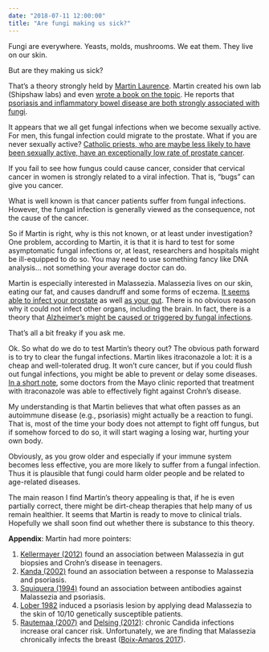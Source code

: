 ```yaml
---
date: "2018-07-11 12:00:00"
title: "Are fungi making us sick?"
---
```




Fungi are everywhere. Yeasts, molds, mushrooms. We eat them. They live on our skin.

But are they making us sick?

That&rsquo;s a theory strongly held by [Martin Laurence](https://scholar.google.ca/citations?user=3GlPS-QAAAAJ&#038;hl=en&#038;oi=ao). Martin created his own lab (Shipshaw labs) and even [wrote a book on the topic](http://www.psp94.com/psp94_20180630.pdf). He reports that [psoriasis and inflammatory bowel disease are both strongly associated with fungi](https://www.frontiersin.org/articles/10.3389/fmed.2018.00080/full).

It appears that we all get fungal infections when we become sexually active. For men, this fungal infection could migrate to the prostate. What if you are never sexually active? [Catholic priests, who are maybe less likely to have been sexually active, have an exceptionally low rate of prostate cancer](https://www.ncbi.nlm.nih.gov/pubmed/7242091).

If you fail to see how fungus could cause cancer, consider that cervical cancer in women is strongly related to a viral infection. That is, &ldquo;bugs&rdquo; can give you cancer.

What is well known is that cancer patients suffer from fungal infections. However, the fungal infection is generally viewed as the consequence, not the cause of the cancer.

So if Martin is right, why is this not known, or at least under investigation? One problem, according to Martin, it is that it is hard to test for some asymptomatic fungal infections or, at least, researchers and hospitals might be ill-equipped to do so. You may need to use something fancy like DNA analysis&hellip; not something your average doctor can do.

Martin is especially interested in Malassezia. Malassezia lives on our skin, eating our fat, and causes dandruff and some forms of eczema. [It seems able to infect your prostate](https://www.ncbi.nlm.nih.gov/pmc/articles/PMC4037912/) as well [as your gut](https://gut.bmj.com/content/66/6/1039). There is no obvious reason why it could not infect other organs, including the brain. In fact, there is a theory that [Alzheimer&rsquo;s might be caused or triggered by fungal infections](https://www.ncbi.nlm.nih.gov/pubmed/24614898).

That&rsquo;s all a bit freaky if you ask me.

Ok. So what do we do to test Martin&rsquo;s theory out? The obvious path forward is to try to clear the fungal infections. Martin likes itraconazole a lot: it is a cheap and well-tolerated drug. It won&rsquo;t cure cancer, but if you could flush out fungal infections, you might be able to prevent or delay some diseases. [In a short note](https://onlinelibrary.wiley.com/doi/abs/10.1111/j.1365-2036.2010.04444.x), some doctors from the Mayo clinic reported that treatment with itraconazole was able to effectively fight against Crohn&rsquo;s disease.

My understanding is that Martin believes that what often passes as an autoimmune disease (e.g., psoriasis) might actually be a reaction to fungi. That is, most of the time your body does not attempt to fight off fungus, but if somehow forced to do so, it will start waging a losing war, hurting your own body.

Obviously, as you grow older and especially if your immune system becomes less effective, you are more likely to suffer from a fungal infection. Thus it is plausible that fungi could harm older people and be related to age-related diseases.

The main reason I find Martin&rsquo;s theory appealing is that, if he is even partially correct, there might be dirt-cheap therapies that help many of us remain healthier. It seems that Martin is ready to move to clinical trials. Hopefully we shall soon find out whether there is substance to this theory.

__Appendix__: Martin had more pointers:

1. [Kellermayer (2012)](http://www.psp94.com/2012_kellermayer.pdf) found an association between Malassezia in gut biopsies and Crohn&rsquo;s disease in teenagers.
1. [Kanda (2002)](http://www.psp94.com/2002_kanda.pdf) found an association between a response to Malassezia and psoriasis.
1. [Squiquera (1994)](http://www.psp94.com/1994_squiquera.pdf) found an association between antibodies against Malassezia and psoriasis.
1. [Lober 1982](https://78462f86-a-0f35299f-s-sites.googlegroups.com/a/psp94.com/www/1982_lober.pdf?attachauth=ANoY7crxezAVyTrL-4FKyhDFjaKz4tQp3wmnFobzmlPrdDEVAaHr68ID21if4uguZ1_KTw-s1GgrFCQpftFhNSj8QNXGu4WZeAfPKeU1n_Qs2ASQqJXFQVsA8Pa-D0G31MQq0NkjzEzy4r4I-4aZJ6drY9f7gsGD4Ore1baZrcT-g6iHrkA14SXF3Ab3GMEJYJmmZ6lMSoWm&#038;attredirects=0) induced a psoriasis lesion by applying dead Malassezia to the skin of 10/10 genetically susceptible patients.
1. [Rautemaa (2007)](https://www.ncbi.nlm.nih.gov/pubmed/16997613) and [Delsing (2012)](https://www.ncbi.nlm.nih.gov/pmc/articles/PMC3854631/): chronic Candida infections increase oral cancer risk. Unfortunately, we are finding that Malassezia chronically infects the breast ([Boix-Amaros 2017](https://www.nature.com/articles/s41598-017-13270-x)).


